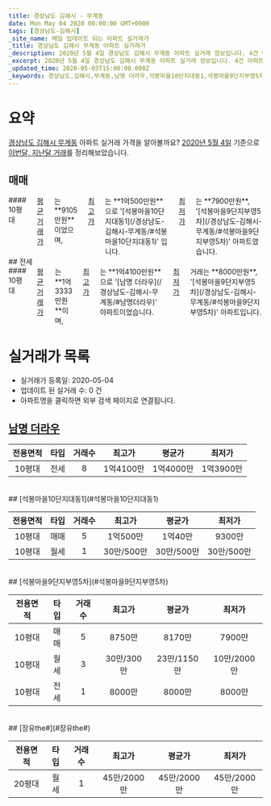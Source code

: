 ```yaml
---
title: 경상남도 김해시 - 무계동
date: Mon May 04 2020 00:00:00 GMT+0900
tags: [경상남도-김해시]
_site_name: 매일 업데이트 되는 아파트 실거래가
_title: 경상남도 김해시 무계동 아파트 실거래가
_description: 2020년 5월 4일 경상남도 김해시 무계동 아파트 실거래 정보입니다. 4건 아파트 정보가 있습니다.
_excerpt: 2020년 5월 4일 경상남도 김해시 무계동 아파트 실거래 정보입니다. 4건 아파트 정보가 있습니다.
_updated_time: 2020-05-03T15:00:00.000Z
_keywords: 경상남도,김해시,무계동,남명 더라우,석봉마을10단지대동1,석봉마을9단지부영5차,장유the#
---
```





# 요약
<ins>경상남도 김해시 무계동</ins> 아파트 실거래 가격을 알아볼까요? <ins>2020년 5월 4일</ins> 기준으로 <ins>이번달, 지난달 거래</ins>를 정리해보았습니다.

## 매매
<div class="container">
<div class="twelve columns" markdown="1">
#### 10평대
<ins>평균 거래가</ins>는 **9105만원**이었으며, <ins>최고가</ins>는 **1억500만원**으로 '[석봉마을10단지대동1](/경상남도-김해시-무계동/#석봉마을10단지대동1)' 입니다. <ins>최저가</ins>는 **7900만원**, '[석봉마을9단지부영5차](/경상남도-김해시-무계동/#석봉마을9단지부영5차)' 아파트였습니다.
</div>
</div>
## 전세
<div class="container">
<div class="twelve columns" markdown="1">
#### 10평대
<ins>평균 거래가</ins>는 **1억3333만원**이며, <ins>최고가</ins>는 **1억4100만원**으로 '[남명 더라우](/경상남도-김해시-무계동/#남명더라우)' 아파트이었습니다. <ins>최저가</ins> 거래는 **8000만원**, '[석봉마을9단지부영5차](/경상남도-김해시-무계동/#석봉마을9단지부영5차)' 아파트입니다.
</div>
</div>



# 실거래가 목록
- 실거래가 등록일: 2020-05-04
- 업데이트 된 실거래 수: 0 건
- 아파트명을 클릭하면 외부 검색 페이지로 연결됩니다.

## [남명 더라우](#남명더라우)

|전용면적|타입|거래수|최고가|평균가|최저가|
|:---:|:---:|:---:|:---:|:---:|:---:|
|10평대|<span class="deal-type-2">전세</span>|8|1억4100만|1억4000만|1억3900만|

<br/>
## [석봉마을10단지대동1](#석봉마을10단지대동1)

|전용면적|타입|거래수|최고가|평균가|최저가|
|:---:|:---:|:---:|:---:|:---:|:---:|
|10평대|<span class="deal-type-1">매매</span>|5|1억500만|1억40만|9300만|
|10평대|<span class="deal-type-3">월세</span>|1|30만/500만|30만/500만|30만/500만|

<br/>
## [석봉마을9단지부영5차](#석봉마을9단지부영5차)

|전용면적|타입|거래수|최고가|평균가|최저가|
|:---:|:---:|:---:|:---:|:---:|:---:|
|10평대|<span class="deal-type-1">매매</span>|5|8750만|8170만|7900만|
|10평대|<span class="deal-type-3">월세</span>|3|30만/300만|23만/1150만|10만/2000만|
|10평대|<span class="deal-type-2">전세</span>|1|8000만|8000만|8000만|

<br/>
## [장유the#](#장유the#)

|전용면적|타입|거래수|최고가|평균가|최저가|
|:---:|:---:|:---:|:---:|:---:|:---:|
|20평대|<span class="deal-type-3">월세</span>|1|45만/2000만|45만/2000만|45만/2000만|

<br/>



